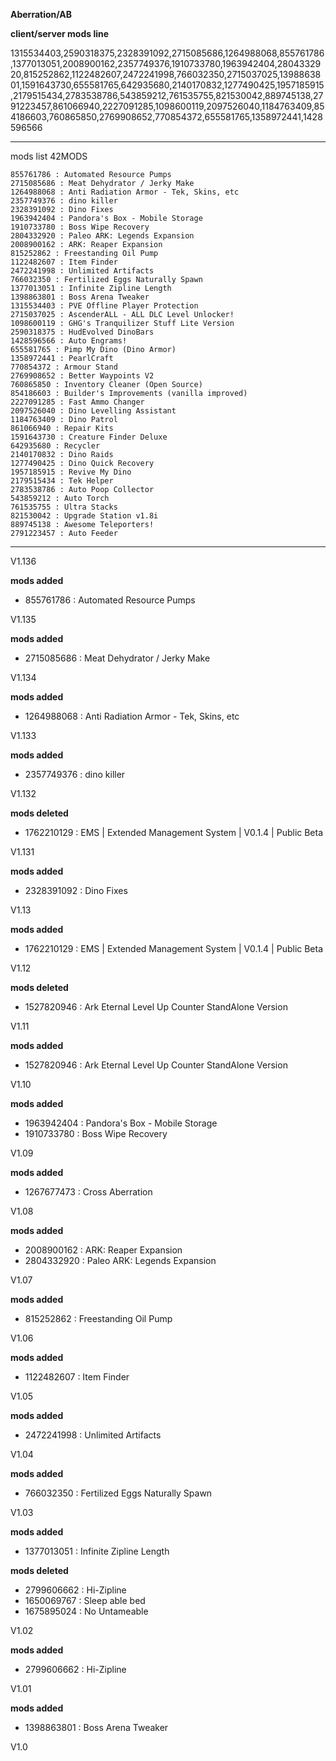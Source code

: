 **Aberration/AB**

**client/server mods line**

1315534403,2590318375,2328391092,2715085686,1264988068,855761786,1377013051,2008900162,2357749376,1910733780,1963942404,2804332920,815252862,1122482607,2472241998,766032350,2715037025,1398863801,1591643730,655581765,642935680,2140170832,1277490425,1957185915,2179515434,2783538786,543859212,761535755,821530042,889745138,2791223457,861066940,2227091285,1098600119,2097526040,1184763409,854186603,760865850,2769908652,770854372,655581765,1358972441,1428596566

--------------------------------------------------------------------------------------------------

mods list 42MODS

    855761786 : Automated Resource Pumps
    2715085686 : Meat Dehydrator / Jerky Make
    1264988068 : Anti Radiation Armor - Tek, Skins, etc 
    2357749376 : dino killer
    2328391092 : Dino Fixes
    1963942404 : Pandora's Box - Mobile Storage
    1910733780 : Boss Wipe Recovery
    2804332920 : Paleo ARK: Legends Expansion
    2008900162 : ARK: Reaper Expansion
    815252862 : Freestanding Oil Pump
    1122482607 : Item Finder
    2472241998 : Unlimited Artifacts
    766032350 : Fertilized Eggs Naturally Spawn
    1377013051 : Infinite Zipline Length
    1398863801 : Boss Arena Tweaker
    1315534403 : PVE Offline Player Protection
    2715037025 : AscenderALL - ALL DLC Level Unlocker!
    1098600119 : GHG's Tranquilizer Stuff Lite Version
    2590318375 : HudEvolved DinoBars
    1428596566 : Auto Engrams!
    655581765 : Pimp My Dino (Dino Armor)
    1358972441 : PearlCraft
    770854372 : Armour Stand
    2769908652 : Better Waypoints V2
    760865850 : Inventory Cleaner (Open Source)
    854186603 : Builder's Improvements (vanilla improved)
    2227091285 : Fast Ammo Changer
    2097526040 : Dino Levelling Assistant
    1184763409 : Dino Patrol
    861066940 : Repair Kits
    1591643730 : Creature Finder Deluxe
    642935680 : Recycler
    2140170832 : Dino Raids
    1277490425 : Dino Quick Recovery
    1957185915 : Revive My Dino
    2179515434 : Tek Helper
    2783538786 : Auto Poop Collector
    543859212 : Auto Torch
    761535755 : Ultra Stacks
    821530042 : Upgrade Station v1.8i
    889745138 : Awesome Teleporters!
    2791223457 : Auto Feeder

--------------------------------------------------------------------------------------------------

V1.136

**mods added**

* 855761786 : Automated Resource Pumps

V1.135

**mods added**

* 2715085686 : Meat Dehydrator / Jerky Make

V1.134

**mods added**

* 1264988068 : Anti Radiation Armor - Tek, Skins, etc

V1.133

**mods added**

* 2357749376 : dino killer

V1.132

**mods deleted**

* 1762210129 : EMS | Extended Management System | V0.1.4 | Public Beta

V1.131

**mods added**

* 2328391092 : Dino Fixes

V1.13

**mods added**

* 1762210129 : EMS | Extended Management System | V0.1.4 | Public Beta

V1.12

**mods deleted**

* 1527820946 : Ark Eternal Level Up Counter StandAlone Version

V1.11

**mods added**

* 1527820946 : Ark Eternal Level Up Counter StandAlone Version

V1.10

**mods added**

* 1963942404 : Pandora's Box - Mobile Storage
* 1910733780 : Boss Wipe Recovery

V1.09

**mods added**

* 1267677473 : Cross Aberration

V1.08

**mods added**

* 2008900162 : ARK: Reaper Expansion
* 2804332920 : Paleo ARK: Legends Expansion

V1.07

**mods added**

* 815252862 : Freestanding Oil Pump

V1.06 

**mods added**

* 1122482607 : Item Finder

V1.05

**mods added**

* 2472241998 : Unlimited Artifacts

V1.04

**mods added**

* 766032350 : Fertilized Eggs Naturally Spawn

V1.03

**mods added**

* 1377013051 : Infinite Zipline Length

**mods deleted**

* 2799606662 : Hi-Zipline
* 1650069767 : Sleep able bed
* 1675895024 : No Untameable

V1.02

**mods added**

* 2799606662 : Hi-Zipline

V1.01

**mods added**

 * 1398863801 : Boss Arena Tweaker

V1.0
